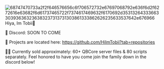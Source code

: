 ![68747470733a2f2f646576656c6f706572732e67697068792e636f6d2f6272616e63682f6d61737465722f7374617469632f6170692d35313264333663303936363236383237313731303861333862626235633537642e676966](https://github.com/user-attachments/assets/b3cb73bf-decc-429c-b4fe-d5911f6023d1)
                                                                                        Hiya, Im Tobii👋

💌 Discord: SOON TO COME

🚧 Projects are located here: https://github.com/HiImTobii?tab=repositories

👨‍💼 Currently sold approximately: 60+ QBCore server files & 80 scripts separately. Feel honored to have you come join the family down in the discord below! 
